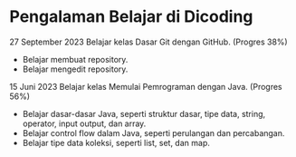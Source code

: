 # Pengalaman Belajar di Dicoding

27 September 2023
Belajar kelas Dasar Git dengan GitHub. (Progres 38%)
* Belajar membuat repository.
* Belajar mengedit repository.

15 Juni 2023
Belajar kelas Memulai Pemrograman dengan Java. (Progres 56%)
* Belajar dasar-dasar Java, seperti struktur dasar, tipe data, string, operator, input output, dan array.
* Belajar control flow dalam Java, seperti perulangan dan percabangan.
* Belajar tipe data koleksi, seperti list, set, dan map.
